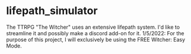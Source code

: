 # lifepath_simulator
The TTRPG "The Witcher" uses an extensive lifepath system. I'd like to streamline it and possibly make a discord add-on for it.
1/5/2022: For the purpose of this project, I will exclusively be using the FREE Witcher: Easy Mode.
